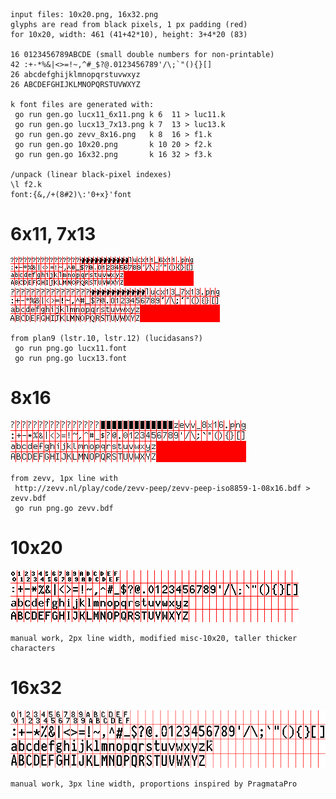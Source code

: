```
input files: 10x20.png, 16x32.png
glyphs are read from black pixels, 1 px padding (red)
for 10x20, width: 461 (41+42*10), height: 3+4*20 (83)

16 0123456789ABCDE (small double numbers for non-printable)
42 :+-*%&|<>=!~,^#_$?@.0123456789'/\;`"(){}[]
26 abcdefghijklmnopqrstuvwxyz
26 ABCDEFGHIJKLMNOPQRSTUVWXYZ

k font files are generated with:
 go run gen.go lucx11_6x11.png k 6  11 > luc11.k
 go run gen.go lucx13_7x13.png k 7  13 > luc13.k
 go run gen.go zevv_8x16.png   k 8  16 > f1.k
 go run gen.go 10x20.png       k 10 20 > f2.k
 go run gen.go 16x32.png       k 16 32 > f3.k

/unpack (linear black-pixel indexes)
\l f2.k
font:{&,/+(8#2)\:'0+x}'font
```

# 6x11, 7x13
![6x11](lucx11_6x11.png)
![7x13](lucx13_7x13.png)
```
from plan9 (lstr.10, lstr.12) (lucidasans?)
 go run png.go lucx11.font
 go run png.go lucx13.font
```

# 8x16
![8x16](zevv_8x16.png)
```
from zevv, 1px line with
 http://zevv.nl/play/code/zevv-peep/zevv-peep-iso8859-1-08x16.bdf > zevv.bdf
 go run png.go zevv.bdf
```

# 10x20
![10x20](10x20.png)
```
manual work, 2px line width, modified misc-10x20, taller thicker characters
```

# 16x32
![16x32](16x32.png)
```
manual work, 3px line width, proportions inspired by PragmataPro
```
